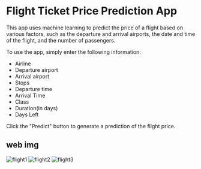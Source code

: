 # Flight Ticket Price Prediction App

This app uses machine learning to predict the price of a flight based on various factors, such as the departure and arrival airports, the date and time of the flight, and the number of passengers.

To use the app, simply enter the following information:

* Airline
* Departure airport
* Arrival airport
* Stops
* Departure time
* Arrival Time
* Class
* Duration(in days)
* Days Left

Click the "Predict" button to generate a prediction of the flight price.

## web img
![flight1](https://github.com/nithinganesh1/Deployed_Project/assets/122164879/3c0c31b9-32f1-4d2b-a92b-eefab758d746)
![flight2](https://github.com/nithinganesh1/Deployed_Project/assets/122164879/1b288b9e-5e8c-4d24-aae2-fea7a5cd7cdb)
![flight3](https://github.com/nithinganesh1/Deployed_Project/assets/122164879/ead54a26-f613-4b48-9db1-7c71c1f800d7)



